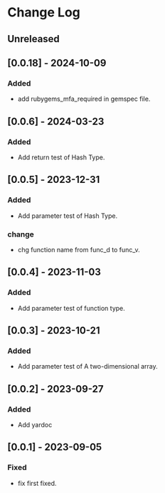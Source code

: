 # Change Log

## Unreleased

## [0.0.18] - 2024-10-09

### Added
- add rubygems_mfa_required in gemspec file.

## [0.0.6] - 2024-03-23

### Added
- Add return test of Hash Type.

## [0.0.5] - 2023-12-31

### Added
- Add parameter test of Hash Type.

### change
- chg function name from func_d to func_v.

## [0.0.4] - 2023-11-03

### Added
- Add parameter test of function type.

## [0.0.3] - 2023-10-21

### Added
- Add parameter test of A two-dimensional array.

## [0.0.2] - 2023-09-27

### Added
- Add yardoc

## [0.0.1] - 2023-09-05

### Fixed
- fix first fixed.

